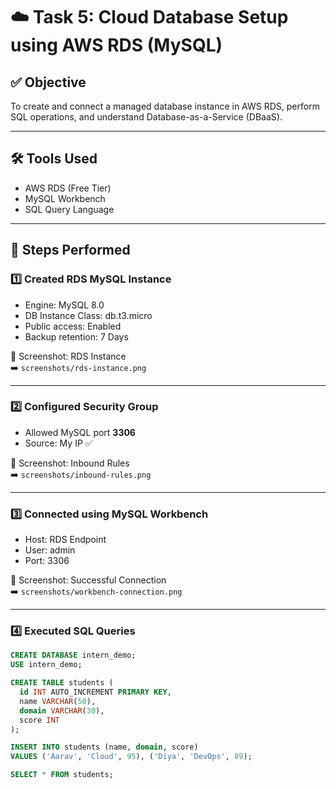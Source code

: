 # ☁️ Task 5: Cloud Database Setup using AWS RDS (MySQL)

## ✅ Objective
To create and connect a managed database instance in AWS RDS, perform SQL operations, and understand Database-as-a-Service (DBaaS).

---

## 🛠 Tools Used
- AWS RDS (Free Tier)
- MySQL Workbench
- SQL Query Language

---

## 🚀 Steps Performed

### 1️⃣ Created RDS MySQL Instance
- Engine: MySQL 8.0
- DB Instance Class: db.t3.micro
- Public access: Enabled
- Backup retention: 7 Days

📸 Screenshot: RDS Instance  
➡️ `screenshots/rds-instance.png`

---

### 2️⃣ Configured Security Group
- Allowed MySQL port **3306**
- Source: My IP ✅

📸 Screenshot: Inbound Rules  
➡️ `screenshots/inbound-rules.png`

---

### 3️⃣ Connected using MySQL Workbench
- Host: RDS Endpoint
- User: admin
- Port: 3306

📸 Screenshot: Successful Connection  
➡️ `screenshots/workbench-connection.png`

---

### 4️⃣ Executed SQL Queries
```sql
CREATE DATABASE intern_demo;
USE intern_demo;

CREATE TABLE students (
  id INT AUTO_INCREMENT PRIMARY KEY,
  name VARCHAR(50),
  domain VARCHAR(30),
  score INT
);

INSERT INTO students (name, domain, score)
VALUES ('Aarav', 'Cloud', 95), ('Diya', 'DevOps', 89);

SELECT * FROM students;
